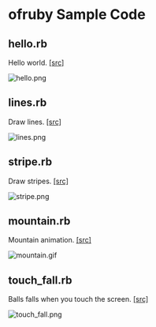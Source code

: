 ofruby Sample Code
===============

## hello.rb 
Hello world. [[src]](https://github.com/ongaeshi/ofruby-sample/blob/master/hello.rb)

![hello.png](https://raw.github.com/ongaeshi/ofruby-sample/master/images/hello.png)

## lines.rb
Draw lines. [[src]](https://github.com/ongaeshi/ofruby-sample/blob/master/lines.rb)

![lines.png](https://raw.github.com/ongaeshi/ofruby-sample/master/images/lines.png)

## stripe.rb
Draw stripes. [[src]](https://github.com/ongaeshi/ofruby-sample/blob/master/stripe.rb)

![stripe.png](https://raw.github.com/ongaeshi/ofruby-sample/master/images/stripe.png)

## mountain.rb
Mountain animation. [[src]](https://github.com/ongaeshi/ofruby-sample/blob/master/mountain.rb)

![mountain.gif](https://raw.github.com/ongaeshi/ofruby-sample/master/images/mountain.gif)

## touch_fall.rb
Balls falls when you touch the screen. [[src]](https://github.com/ongaeshi/ofruby-sample/blob/master/touch_fall.rb)

![touch_fall.png](https://raw.github.com/ongaeshi/ofruby-sample/master/images/touch_fall.png)

